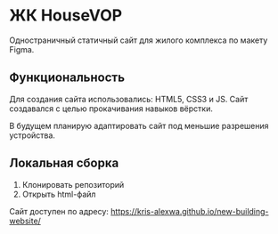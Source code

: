 # ЖК HouseVOP
Одностраничный статичный сайт для жилого комплекса по макету Figma.

## Функциональность
Для создания сайта использовались: HTML5, CSS3 и JS.
Сайт создавался с целью прокачивания навыков вёрстки.

В будущем планирую адаптировать сайт под меньшие разрешения устройства.

## Локальная сборка
1. Клонировать репозиторий
2. Открыть html-файл

Сайт доступен по адресу: https://kris-alexwa.github.io/new-building-website/


